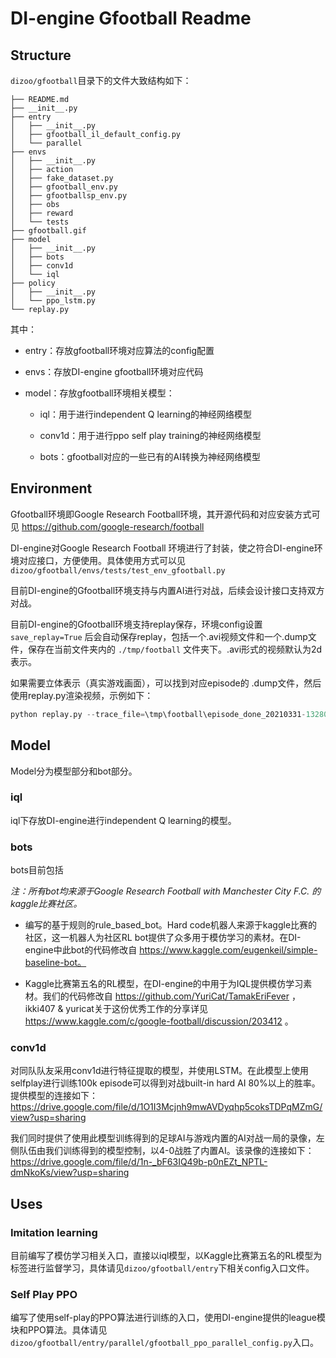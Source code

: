 # DI-engine Gfootball Readme


## Structure

``dizoo/gfootball``目录下的文件大致结构如下：

```
├── README.md
├── __init__.py
├── entry
│   ├── __init__.py
│   ├── gfootball_il_default_config.py
│   └── parallel
├── envs
│   ├── __init__.py
│   ├── action
│   ├── fake_dataset.py
│   ├── gfootball_env.py
│   ├── gfootballsp_env.py
│   ├── obs
│   ├── reward
│   └── tests
├── gfootball.gif
├── model
│   ├── __init__.py
│   ├── bots
│   ├── conv1d
│   └── iql
├── policy
│   ├── __init__.py
│   └── ppo_lstm.py
└── replay.py
```



其中：

- entry：存放gfootball环境对应算法的config配置

- envs：存放DI-engine gfootball环境对应代码

- model：存放gfootball环境相关模型：

  - iql：用于进行independent Q learning的神经网络模型

  - conv1d：用于进行ppo self play training的神经网络模型

  - bots：gfootball对应的一些已有的AI转换为神经网络模型



## Environment

Gfootball环境即Google Research Football环境，其开源代码和对应安装方式可见 https://github.com/google-research/football

DI-engine对Google Research Football 环境进行了封装，使之符合DI-engine环境对应接口，方便使用。具体使用方式可以见 ``dizoo/gfootball/envs/tests/test_env_gfootball.py`` 

目前DI-engine的Gfootball环境支持与内置AI进行对战，后续会设计接口支持双方对战。

目前DI-engine的Gfootball环境支持replay保存，环境config设置 ``save_replay=True`` 后会自动保存replay，包括一个.avi视频文件和一个.dump文件，保存在当前文件夹内的 ``./tmp/football`` 文件夹下。.avi形式的视频默认为2d表示。



如果需要立体表示（真实游戏画面），可以找到对应episode的 .dump文件，然后使用replay.py渲染视频，示例如下：

```python
python replay.py --trace_file=\tmp\football\episode_done_20210331-132800614938.dump
```





## Model

Model分为模型部分和bot部分。

### iql

iql下存放DI-engine进行independent Q learning的模型。

### bots

bots目前包括

*注：所有bot均来源于Google Research Football with Manchester City F.C. 的kaggle比赛社区。*

- 编写的基于规则的rule_based_bot。Hard code机器人来源于kaggle比赛的社区，这一机器人为社区RL bot提供了众多用于模仿学习的素材。在DI-engine中此bot的代码修改自 https://www.kaggle.com/eugenkeil/simple-baseline-bot。
  
- Kaggle比赛第五名的RL模型，在DI-engine的中用于为IQL提供模仿学习素材。我们的代码修改自 https://github.com/YuriCat/TamakEriFever ，ikki407 & yuricat关于这份优秀工作的分享详见 https://www.kaggle.com/c/google-football/discussion/203412 。

### conv1d

对同队队友采用conv1d进行特征提取的模型，并使用LSTM。在此模型上使用selfplay进行训练100k episode可以得到对战built-in hard AI 80%以上的胜率。提供模型的连接如下：https://drive.google.com/file/d/1O1I3Mcjnh9mwAVDyqhp5coksTDPqMZmG/view?usp=sharing

我们同时提供了使用此模型训练得到的足球AI与游戏内置的AI对战一局的录像，左侧队伍由我们训练得到的模型控制，以4-0战胜了内置AI。该录像的连接如下：
https://drive.google.com/file/d/1n-_bF63IQ49b-p0nEZt_NPTL-dmNkoKs/view?usp=sharing

## Uses

### Imitation learning

目前编写了模仿学习相关入口，直接以iql模型，以Kaggle比赛第五名的RL模型为标签进行监督学习，具体请见`dizoo/gfootball/entry`下相关config入口文件。

### Self Play PPO 

编写了使用self-play的PPO算法进行训练的入口，使用DI-engine提供的league模块和PPO算法。具体请见`dizoo/gfootball/entry/parallel/gfootball_ppo_parallel_config.py`入口。

